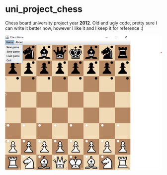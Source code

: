 # uni_project_chess

Chess board university project year **2012**.
Old and ugly code, pretty sure I can write it better now, however I like it and I keep it for reference :)

![alt text](https://github.com/ShtiliyanUzunov/uni_project_chess/blob/master/images/overview.png)
